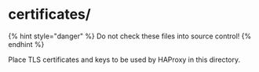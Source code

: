 # certificates/

{% hint style="danger" %}
Do not check these files into source control!
{% endhint %}

Place TLS certificates and keys to be used by HAProxy in this directory.
